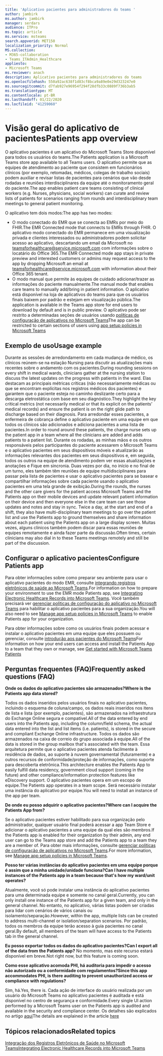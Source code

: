 ```yaml
---
title: 'Aplicativo pacientes para administradores do teams '
author: jambirk
ms.author: jambirk
manager: serdars
audience: ITPro
ms.topic: article
ms.service: msteams
search.appverid: MET150
localization_priority: Normal
MS.collection:
- M365-collaboration
- Teams_ITAdmin_Healthcare
appliesto:
- Microsoft Teams
ms.reviewer: anach
description: Aplicativo pacientes para administradores do teams
ms.openlocfilehash: 550a92ac638f1d83cf8bca9a89e0e29d323247e0
ms.sourcegitcommit: d7fab927e96954f294f28dfb33c0889f736b3ab5
ms.translationtype: MT
ms.contentlocale: pt-BR
ms.lasthandoff: 01/22/2020
ms.locfileid: "41259060"
---
```

# <a name="patients-app-overview"></a><span data-ttu-id="5ac44-103">Visão geral do aplicativo de pacientes</span><span class="sxs-lookup"><span data-stu-id="5ac44-103">Patients app overview</span></span>

<span data-ttu-id="5ac44-104">O aplicativo pacientes é um aplicativo do Microsoft Teams Store disponível para todos os usuários do teams.</span><span class="sxs-lookup"><span data-stu-id="5ac44-104">The Patients application is a Microsoft Teams store app available to all Teams users.</span></span> <span data-ttu-id="5ac44-105">O aplicativo permite que as equipes de atendimento ao paciente que consistem em funcionários clínicos (por exemplo, retomadas, médicos, colegas de trabalho sociais) podem auxiliar e revisar listas de pacientes para cenários que vão desde rodadas e reuniões interdisciplinares da equipe até o monitoramento geral do paciente.</span><span class="sxs-lookup"><span data-stu-id="5ac44-105">The app enables patient care teams consisting of clinical workers (e.g. Nurses, physicians, social workers) can curate and review lists of patients for scenarios ranging from rounds and interdisciplinary team meetings to general patient monitoring.</span></span>

<span data-ttu-id="5ac44-106">O aplicativo tem dois modos:</span><span class="sxs-lookup"><span data-stu-id="5ac44-106">The app has two modes:</span></span>

- <span data-ttu-id="5ac44-107">O modo conectado do EMR que se conecta ao EMRs por meio do FHIR.</span><span class="sxs-lookup"><span data-stu-id="5ac44-107">The EMR Connected mode that connects to EMRs through FHIR.</span></span> <span data-ttu-id="5ac44-108">O aplicativo modo conectado do EMR permanece em uma visualização privada e clientes interessados ou administradores podem solicitar acesso ao aplicativo, descartando um email da Microsoft no teamsforhealthcare@service.microsoft.com com informações sobre o locatário do Office 365.</span><span class="sxs-lookup"><span data-stu-id="5ac44-108">The EMR Connected mode app stays in private preview and interested customers or admins may request access to the app by dropping Microsoft an email at teamsforhealthcare@service.microsoft.com with information about their Office 365 tenant.</span></span>
- <span data-ttu-id="5ac44-109">O modo manual que permite às equipes de cuidado adicionar/trazer as informações do paciente manualmente.</span><span class="sxs-lookup"><span data-stu-id="5ac44-109">The manual mode that enables care teams to manually add/bring in patient information.</span></span> <span data-ttu-id="5ac44-110">O aplicativo está disponível na loja de aplicativos do teams para que os usuários finais baixem por padrão e estejam em visualização pública.</span><span class="sxs-lookup"><span data-stu-id="5ac44-110">The application is available in the Teams app store for end users to download by default and is in public preview.</span></span> <span data-ttu-id="5ac44-111">O aplicativo pode ser restrito a determinadas seções de usuários usando [políticas de configuração de aplicativos no Microsoft Teams](../../teams-app-setup-policies.md)</span><span class="sxs-lookup"><span data-stu-id="5ac44-111">The app can be restricted to certain sections of users using [app setup policies in Microsoft Teams](../../teams-app-setup-policies.md)</span></span>

## <a name="usage-example"></a><span data-ttu-id="5ac44-112">Exemplo de uso</span><span class="sxs-lookup"><span data-stu-id="5ac44-112">Usage example</span></span>

<span data-ttu-id="5ac44-113">Durante as sessões de arredondamento em cada mudança de médico, os clínicos reúnem-se na estação Nursing para discutir as atualizações mais recentes sobre o andamento com os pacientes.</span><span class="sxs-lookup"><span data-stu-id="5ac44-113">During rounding sessions on every shift in medical wards, clinicians gather at the nursing station to discuss the latest updates on the progress with patients in the ward.</span></span>  <span data-ttu-id="5ac44-114">Elas destacam as principais métricas críticas (não necessariamente médicas ou que se encontram explícitas nos registros médicos dos pacientes) e garantem que o paciente esteja no caminho deslizante certo para a descarga eletrostática com base em seu diagnóstico.</span><span class="sxs-lookup"><span data-stu-id="5ac44-114">They highlight the key critical metrics (not necessarily medical or that its explicit on the patients’ medical records) and ensure the patient is on the right glide path to discharge based on their diagnosis.</span></span> <span data-ttu-id="5ac44-115">Para arredondar esses pacientes, a enfermeira de cobrança define o aplicativo paciente em uma equipe em que todos os clínicos são adicionados e adiciona pacientes a uma lista de pacientes.</span><span class="sxs-lookup"><span data-stu-id="5ac44-115">In order to round around these patients, the charge nurse sets up the patient app in a team where all the clinicians are added and adds patients to a patient list.</span></span> <span data-ttu-id="5ac44-116">Durante os rodadas, as minhas mãos e os outros responsáveis pelos participantes do paciente acessarem o Microsoft Teams e o aplicativo pacientes em seus dispositivos móveis e atualizarão as informações relevantes dos pacientes em seus dispositivos e, em seguida, todos os outros na equipe de atendimento podem ver essas atualizações e anotações e Fique em sincronia. Duas vezes por dia, no início e no final de um turno, eles também têm reuniões de equipe multidisciplinares para passar pela lista de pacientes e usar o aplicativo pacientes para se basear e compartilhar informações sobre cada paciente usando o aplicativo pacientes em uma tela grande de exibição.</span><span class="sxs-lookup"><span data-stu-id="5ac44-116">During the rounds, the nurses and the other care givers for the patient access Microsoft Teams and the Patients app on their mobile devices and update relevant patient information on their device and then everyone else in the care team can see those updates and notes and stay in sync. Twice a day, at the start and end of a shift, they also have multi-disciplinary team meetings to go over the patient list and use the Patients app to ground themselves and share information about each patient using the Patients app on a large display screen.</span></span> <span data-ttu-id="5ac44-117">Muitas vezes, alguns clínicos também podem discar para essas reuniões de equipes remotamente e ainda fazer parte da discussão.</span><span class="sxs-lookup"><span data-stu-id="5ac44-117">Often times, certain clinicians may also dial in to these Teams meetings remotely and still be part of the discussion.</span></span>

## <a name="configure-patients-app"></a><span data-ttu-id="5ac44-118">Configurar o aplicativo pacientes</span><span class="sxs-lookup"><span data-stu-id="5ac44-118">Configure Patients app</span></span>

<span data-ttu-id="5ac44-119">Para obter informações sobre como preparar seu ambiente para usar o aplicativo pacientes do modo EMR, consulte [integrando registros eletrônicos de saúde ao Microsoft Teams](patients-app.md).</span><span class="sxs-lookup"><span data-stu-id="5ac44-119">For information on how to prepare your environment to use the EMR mode Patients app, see [Integrating Electronic Healthcare Records into Microsoft Teams](patients-app.md).</span></span> <span data-ttu-id="5ac44-120">Você também precisará ver [gerenciar políticas de configuração do aplicativo no Microsoft Teams](../../teams-app-setup-policies.md) para habilitar o aplicativo pacientes para a sua organização.</span><span class="sxs-lookup"><span data-stu-id="5ac44-120">You will also need to see [Manage app setup policies in Microsoft Teams](../../teams-app-setup-policies.md) to enable Patients app for your organization.</span></span>

<span data-ttu-id="5ac44-121">Para obter informações sobre como os usuários finais podem acessar e instalar o aplicativo pacientes em uma equipe que eles possuem ou gerenciar, consulte [introdução aos pacientes do Microsoft Teams](https://support.office.com/article/get-started-with-microsoft-teams-patients-aa7daebe-706a-4a65-8ce9-b9b79233f393)</span><span class="sxs-lookup"><span data-stu-id="5ac44-121">For information on how your end users can access and install the Patients App to a team that they own or manage, see [Get started with Microsoft Teams Patients](https://support.office.com/article/get-started-with-microsoft-teams-patients-aa7daebe-706a-4a65-8ce9-b9b79233f393)</span></span> 

<!-- add link out to client doc, doesn't seem to be available yet, Grant is finalizing -->

## <a name="frequently-asked-questions-faq"></a><span data-ttu-id="5ac44-122">Perguntas frequentes (FAQ)</span><span class="sxs-lookup"><span data-stu-id="5ac44-122">Frequently asked questions (FAQ)</span></span>

<span data-ttu-id="5ac44-123">**Onde os dados do aplicativo pacientes são armazenados?**</span><span class="sxs-lookup"><span data-stu-id="5ac44-123">**Where is the Patients app data stored?**</span></span>

<span data-ttu-id="5ac44-124">Todos os dados inseridos pelos usuários finais no aplicativo pacientes, incluindo o esquema de coluna/campo, os dados reais inseridos nos itens de lista e lista (por exemplo, pacientes), são armazenados na infraestrutura do Exchange Online segura e compatível.</span><span class="sxs-lookup"><span data-stu-id="5ac44-124">All of the data entered by end users into the Patients app, including the column/field schema, the actual data entered into the list and list items (i.e. patients), is stored in the secure and compliant Exchange Online infrastructure.</span></span> <span data-ttu-id="5ac44-125">Todos os dados são armazenados na caixa de correio do grupo associada à equipe.</span><span class="sxs-lookup"><span data-stu-id="5ac44-125">All of the data is stored in the group mailbox that's associated with the team.</span></span> <span data-ttu-id="5ac44-126">Essa arquitetura permite que o aplicativo pacientes atenda facilmente à residência de dados, ao suporte à nuvem governamental (futuramente) e a outros recursos de conformidade/proteção de informações, como suporte para descoberta eletrônica.</span><span class="sxs-lookup"><span data-stu-id="5ac44-126">This architecture enables the Patients App to easily fulfill data residency, government cloud support (coming in the future) and other compliance/information protection features like eDiscovery support.</span></span> <span data-ttu-id="5ac44-127">O aplicativo pacientes opera em um escopo de equipe.</span><span class="sxs-lookup"><span data-stu-id="5ac44-127">The Patients app operates in a team scope.</span></span> <span data-ttu-id="5ac44-128">Será necessário instalar uma instância do aplicativo por equipe.</span><span class="sxs-lookup"><span data-stu-id="5ac44-128">You will need to install an instance of the app per team.</span></span>

<!-- add link to eDiscovery article for the Patients app, Mark Johnson will finalize soon -->

<span data-ttu-id="5ac44-129">**De onde eu posso adquirir o aplicativo pacientes?**</span><span class="sxs-lookup"><span data-stu-id="5ac44-129">**Where can I acquire the Patients App from?**</span></span>

<span data-ttu-id="5ac44-130">Se o aplicativo pacientes estiver habilitado para sua organização pelo administrador, qualquer usuário final poderá acessar a app Team Store e adicionar o aplicativo pacientes a uma equipe da qual eles são membros.</span><span class="sxs-lookup"><span data-stu-id="5ac44-130">If the Patients app is enabled for their organization by their admin, any end user can go to the Teams app store and add the Patients app to a team they are a member of.</span></span> <span data-ttu-id="5ac44-131">Para obter mais informações, consulte [gerenciar políticas de configuração de aplicativos no Microsoft Teams](../../teams-app-setup-policies.md).</span><span class="sxs-lookup"><span data-stu-id="5ac44-131">For more information, see [Manage app setup policies in Microsoft Teams](../../teams-app-setup-policies.md).</span></span>

<span data-ttu-id="5ac44-132">**Posso ter várias instâncias do aplicativo pacientes em uma equipe porque é assim que a minha unidade/unidade funciona?**</span><span class="sxs-lookup"><span data-stu-id="5ac44-132">**Can I have multiple instances of the Patients app in a team because that's how my ward/unit operates?**</span></span>

<span data-ttu-id="5ac44-133">Atualmente, você só pode instalar uma instância do aplicativo pacientes para uma determinada equipe e somente no canal geral.</span><span class="sxs-lookup"><span data-stu-id="5ac44-133">Currently, you can only install one instance of the Patients app for a given team, and only in the general channel.</span></span> <span data-ttu-id="5ac44-134">No entanto, no aplicativo, várias listas podem ser criadas para lidar com cenários de vários canais ou isolamento/separação.</span><span class="sxs-lookup"><span data-stu-id="5ac44-134">However, within the app, multiple lists can be created to address multi-channel or isolation/separation scenarios.</span></span> <span data-ttu-id="5ac44-135">Por padrão, todos os membros da equipe terão acesso à guia pacientes no canal geral.</span><span class="sxs-lookup"><span data-stu-id="5ac44-135">By default, all members of the team will have access to the Patients tab in the general channel.</span></span> 

<span data-ttu-id="5ac44-136">**Eu posso exportar todos os dados do aplicativo pacientes?**</span><span class="sxs-lookup"><span data-stu-id="5ac44-136">**Can I export all of the data from the Patients app?**</span></span>
<span data-ttu-id="5ac44-137">No momento, mas este recurso estará disponível em breve.</span><span class="sxs-lookup"><span data-stu-id="5ac44-137">Not right now, but this feature is coming soon.</span></span> 

<span data-ttu-id="5ac44-138">**Como esse aplicativo acomoda PHI, há auditoria para impedir o acesso não autorizado ou a conformidade com regulamentos?**</span><span class="sxs-lookup"><span data-stu-id="5ac44-138">**Since this app accommodates PHI, is there auditing to prevent unauthorized access or compliance with regulations?**</span></span>

<span data-ttu-id="5ac44-139">Sim, há.</span><span class="sxs-lookup"><span data-stu-id="5ac44-139">Yes, there is.</span></span> <span data-ttu-id="5ac44-140">Cada ação de interface do usuário realizada por um usuário do Microsoft Teams no aplicativo pacientes é auditada e está disponível no centro de segurança e conformidade.</span><span class="sxs-lookup"><span data-stu-id="5ac44-140">Every single UI action performed by a Microsoft Teams user on the Patients app is audited and available in the security and compliance center.</span></span> <span data-ttu-id="5ac44-141">Os detalhes são explicados no artigo [aqui](patients-audit.md)</span><span class="sxs-lookup"><span data-stu-id="5ac44-141">The details are explained in the article [here](patients-audit.md)</span></span>

## <a name="related-topics"></a><span data-ttu-id="5ac44-142">Tópicos relacionados</span><span class="sxs-lookup"><span data-stu-id="5ac44-142">Related topics</span></span>

[<span data-ttu-id="5ac44-143">Integração dos Registros Eletrônicos de Saúde no Microsoft Teams</span><span class="sxs-lookup"><span data-stu-id="5ac44-143">Integrating Electronic Healthcare Records into Microsoft Teams</span></span>](patients-app.md)
